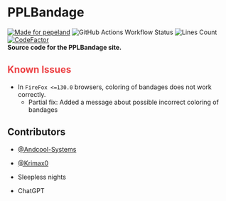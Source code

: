 # PPLBandage
[![Made for pepeland](https://andcool.ru/static/badges/made-for-ppl.svg)](https://pepeland.net)
![GitHub Actions Workflow Status](https://img.shields.io/github/actions/workflow/status/PPLBandage/pplbandage_site/main.yml?style=flat&label=Build%20%26%20Deploy&link=https%3A%2F%2Fgithub.com%2FPPLBandage%2Fpplbandage_site%2Factions)
![Lines Count](https://img.shields.io/endpoint?url=https%3A%2F%2Fghloc.vercel.app%2Fapi%2FPPLBandage%2Fpplbandage_site%2Fbadge%3Ffilter%3D.ts%24%2C.tsx%24%2C.css%24) 
[![CodeFactor](https://www.codefactor.io/repository/github/pplbandage/pplbandage_site/badge/master)](https://www.codefactor.io/repository/github/pplbandage/pplbandage_site/overview/master)  
**Source code for the PPLBandage site.**

<h2 style="color: #ED4245">Known Issues</h2>

- In `FireFox <=130.0` browsers, coloring of bandages does not work correctly.
  - Partial fix: Added a message about possible incorrect coloring of bandages 

## Contributors
- [@Andcool-Systems](https://github.com/Andcool-Systems)
- [@Krimax0](https://github.com/Krimax0)

- Sleepless nights
- ChatGPT
